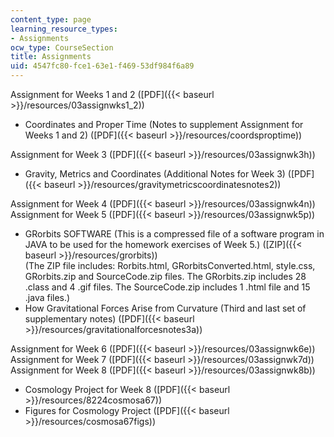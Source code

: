 ```yaml
---
content_type: page
learning_resource_types:
- Assignments
ocw_type: CourseSection
title: Assignments
uid: 4547fc80-fce1-63e1-f469-53df984f6a89
---
```


Assignment for Weeks 1 and 2 ([PDF]({{< baseurl >}}/resources/03assignwks1_2))

*   Coordinates and Proper Time (Notes to supplement Assignment for Weeks 1 and 2) ([PDF]({{< baseurl >}}/resources/coordsproptime))

Assignment for Week 3 ([PDF]({{< baseurl >}}/resources/03assignwk3h))

*   Gravity, Metrics and Coordinates (Additional Notes for Week 3) ([PDF]({{< baseurl >}}/resources/gravitymetricscoordinatesnotes2))

Assignment for Week 4 ([PDF]({{< baseurl >}}/resources/03assignwk4n))  
Assignment for Week 5 ([PDF]({{< baseurl >}}/resources/03assignwk5p))

*   GRorbits SOFTWARE (This is a compressed file of a software program in JAVA to be used for the homework exercises of Week 5.) ([ZIP]({{< baseurl >}}/resources/grorbits))  
    (The ZIP file includes: Rorbits.html, GRorbitsConverted.html, style.css, GRorbits.zip and SourceCode.zip files. The GRorbits.zip includes 28 .class and 4 .gif files. The SourceCode.zip includes 1 .html file and 15 .java files.)
*   How Gravitational Forces Arise from Curvature (Third and last set of supplementary notes) ([PDF]({{< baseurl >}}/resources/gravitationalforcesnotes3a))

Assignment for Week 6 ([PDF]({{< baseurl >}}/resources/03assignwk6e))  
Assignment for Week 7 ([PDF]({{< baseurl >}}/resources/03assignwk7d))  
Assignment for Week 8 ([PDF]({{< baseurl >}}/resources/03assignwk8b))

*   Cosmology Project for Week 8 ([PDF]({{< baseurl >}}/resources/8224cosmosa67))
*   Figures for Cosmology Project ([PDF]({{< baseurl >}}/resources/cosmosa67figs))